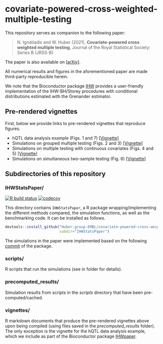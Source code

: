 # covariate-powered-cross-weighted-multiple-testing

This repository serves as companion to the following paper:


> N. Ignatiadis and W. Huber (2021), **Covariate-powered cross weighted multiple testing**, Journal of the Royal Statistical Society: Series B (JRSS-B)

The paper is also available on [[arXiv]](https://arxiv.org/abs/1701.05179).


All numerical results and figures in the aforementioned paper are made third-party reproducible herein.

We note that the Bioconductor package [IHW](http://bioconductor.org/packages/IHW) provides a user-friendly implementation of the IHW-BH/Storey procedures with conditional distributions estimated with the Grenander estimator.

## Pre-rendered vignettes

First, below we provide links to pre-rendered vignettes that reproduce figures.

* hQTL data analysis example (Figs. 1 and 7) [[Vignette]](http://bioconductor.org/packages/devel/data/experiment/vignettes/IHWpaper/inst/doc/hqtl_IHW_BY.html)
* Simulations on grouped multiple testing (Figs. 2 and 3) [[Vignette]](http://htmlpreview.github.io/?https://github.com/Huber-group-EMBL/covariate-powered-cross-weighted-multiple-testing/blob/master/vignettes/grouped_multiple_testing.html)
* Simulations on multiple testing with continuous covariates (Figs. 4 and 5) [[Vignette]](http://htmlpreview.github.io/?https://github.com/Huber-group-EMBL/covariate-powered-cross-weighted-multiple-testing/blob/master/vignettes/betamix_simulations.html)
* Simulations on simultaneous two-sample testing (Fig. 6) [[Vignette]](http://htmlpreview.github.io/?https://github.com/Huber-group-EMBL/covariate-powered-cross-weighted-multiple-testing/blob/master/vignettes/two_sample_testing.html)


## Subdirectories of this repository

### **IHWStatsPaper/**
[![R build status](https://github.com/Huber-group-EMBL/covariate-powered-cross-weighted-multiple-testing/workflows/R-CMD-check/badge.svg)](https://github.com/Huber-group-EMBL/covariate-powered-cross-weighted-multiple-testing/actions) 
[![codecov](https://codecov.io/gh/Huber-group-EMBL/covariate-powered-cross-weighted-multiple-testing/branch/master/graph/badge.svg)](https://codecov.io/gh/Huber-group-EMBL/covariate-powered-cross-weighted-multiple-testing)

This directory contains `IHWStatsPaper`, a R package wrapping/implementing the different methods compared, the simulation functions, as well as the benchmarking code. It can be installed as follows.
```r
devtools::install_github("Huber-group-EMBL/covariate-powered-cross-weighted-multiple-testing",
                         subdir="IHWStatsPaper")
```

The simulations in the paper were implemented based on the following [commit](https://github.com/Huber-group-EMBL/covariate-powered-cross-weighted-multiple-testing/tree/81784986c1975c476df3bb82317daa112047dca3) of the package.

### **scripts/**
R scripts that run the simulations  (see in folder for details).
 
### **precomputed_results/**
Simulation results from scripts in the *scripts* directory that have been pre-computed/cached.

### **vignettes/**
R markdown documents that produce the pre-rendered vignettes above upon being compiled (using files saved in the *precomputed_results* folder). The only exception is the vignette for the hQTL data analysis example, which we include as part of the Bioconductor package [IHWpaper](http://bioconductor.org/packages/devel/IHWpaper).
